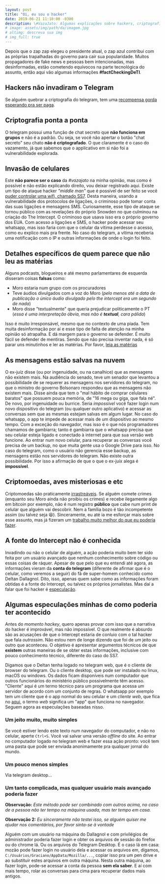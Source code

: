 ```yaml
---
layout: post
title: "Oi, eu sou o hacker"
date: 2019-06-21 11:10:00 -0300
description: \#VazaJato: Algumas explicações sobre hackers, criptografia e tecnologia que os jornais erram a rodo. E o seu Moro também.
# image: assets/img/path/da/imagem.jpg
# altimg: descreva sua img
# img_full: true
---
```


Depois que o zap zap elegeu o presidente atual, o zap azul contribui com as próprias trapalhadas do governo para cair sua popularidade. Muitos propagadores de fake news e pessoas bem intencionadas, mas desinformadas, estão cometendo equívocos na parte tecnológica do assunto, então aqui vão algumas informações **#factCheckingDeTI**.

## Hackers não invadiram o Telegram

Se alguém quebrar a criptografia do telegram, tem uma [recompensa gorda esperando pra ser paga](https://telegram.org/blog/cryptocontest).

## Criptografia ponta a ponta

O telegram possui uma função de chat secreto que **não funciona em grupos** e não é a padrão. Ou seja, se você não apertar o botão "chat secreto" seu chato **não é criptografado**. O que claramente é o caso do vazamento, já que sabemos que o applicativo em si não foi a vulnerabilidade explorada.

## Invasão de celulares

Este **não parece ser o caso** da *#vazajato* na minha opinião, mas como é possível e não estão explicando direito, vou deixar registrado aqui.
Existe um tipo de ataque hacker *"middle man"* que é possível de ser feito se você [puder controlar uma wifi, chamado SS7](https://delhitrainingcourses.com/blog/ss7-attacks-hack-phone-whatsapp-read-messages-2018/). Desta maneira, usando a vulnerabilidade dos protocolos de ligações, o criminoso pode tomar conta das suas ligações e mensagens SMS. Curiosamente, esse tipo de ataque se tornou público com as revelações do próprio Snowden no que culminou na criação do The Intercept. O criminoso que usava isso era o próprio governo dos EUA.
Com acesso a ligações e SMS, o hacker pode acessar seu whatsapp, mas isso faria com que o celular da vítima perdesse o acesso, como eu explico mais pra frente. No caso do telegram, a vítima receberia uma notificação com o IP e outras informações de onde o login foi feito.

## Detalhes específicos de quem parece que não leu as matérias

Alguns podcasts, blogueiros e até mesmo parlamentares de esquerda disseram coisas **falsas** como:

- Moro estaria num grupo com os procuradores
- Teve áudios divulgados com a voz do Moro (*pelo menos até a data de publicação o único áudio divulgado pelo the intercept era um segundo de nada*)
- Moro disse "textualmente" que queria prejudicar politicamente o PT (*essa é uma interpretação óbvia, mas não é **textual**, cara pálida*)

Isso é muito irresponsável, mesmo que no contexto de uma piada. Tem muita desinformação por aí e esse tipo de falta de atenção na minha opinião só atrapalha. E dá margem para o governo se defender. É muito fácil se defender de mentiras. Sendo que não precisa inventar nada, é só parar uns minutinhos e ler as matérias. Por favor, [leia as matérias](https://theintercept.com/series/mensagens-lava-jato/)

## As mensagens estão salvas na nuvem

O ex-juíz disse (ou por ingenuidade, ou na canalhice) que as mensagens não existem mais. Na audiência do senado, teve um senador que levantou a possibilidade de se requerer as mensagens nos servidores do telegram, no que o ministro do governo Bolsonaro respondeu que as mensagens não existem mais. Disse ainda que tem o "mal hábito de comprar celulares baratos" que possuem pouca memória, de "16 mega ou giga, que fala né". De novo, por ingenuidade ou burrice.
Seria *impossível* você fazer login num novo dispositivo do telegram (ou qualquer outro aplicativo) e acessar as conversas sem que as mesmas estejam salvas em algum lugar. No caso do whatsapp, o app te impede de acessar mais de um dispositivo ao mesmo tempo. Com a exceção do navegador, mas isso é o que nós programadores chamamos de gambiarra; tanto é gambiarra que o whatsapp precisa que seu celular esteja ligado e conectado à internet para que sua versão web funcione. Ao entrar num novo celular, para recuperar as conversas você precisa de um backup, no que muita gente usa o Google Drive para isso.
No caso do telegram, como o usuário não gerencia esse backup, as mensagens estão nos servidores do telegram. Não existe outra possibilidade. Por isso a afirmação de que o que o ex-juíx alega é **impossível**.

## Criptomoedas, aves misteriosas e etc

Criptomoedas são praticamente [irrastreáveis](https://brasil.elpais.com/brasil/2017/05/12/economia/1494621106_047933.html). Se alguém comete crimes (enquanto seu Moro ainda não proibiu os crimes) e recebe ilegamente algo em bitcoin por exemplo, não é num registro **público** que cabe num print de celular que alguém vai descobrir. Nem a família bozo é tão incompetente assim (ou talvez seja 😆).
Sinceramente, eu até ia me esforçar mais sobre esse assunto, mas já fizeram um [trabalho muito melhor do que eu poderia fazer](https://www.tudocelular.com/curiosidade/noticias/n143010/fake-news-pavao-bitcoins-russia-the-intercept-glenn-greenwald-vaza-jato.html).

## A fonte do Intercept não é conhecida

Invadindo ou não o celular de alguém, a ação poderia muito bem ter sido feita por um usuário avançado que nenhum conhecimento sobre código ou essas coisas de ráquer. Apesar de que pelo que eu entendi até agora, as informações vieram da **conta do telegram** (diferente de afirmar que é o celular, como veremos a seguir) do fã de super-homem conhecido como Deltan Dallagnol.
Dito, isso, apenas quem sabe como as informações foram obtidas é a fonte do Intercept, ou talvez os próprios jornalistas. Mas daí a falar que foi hacker é [especulação](https://theintercept.com/2019/06/17/hackers-criminosos-vazajato-sergio-moro/).

## Algumas especulações minhas de como poderia ter acontecido

Antes do *momento hackey*, quero apenas provar com isso que a narrativa do hacker é improvável, mas não impossível. O que realmente é absurdo são as acusações de que o Intercept estaria de conluio com o tal hacker que fala *outrossim*. Não estou nem de longe dizendo que foi de um jeito ou outro que aconteceu. O objetivo é apresentar argumentos técnicos de que **existem** outras maneiras de se obter estas informações, inclusive com pouco conhecimento técnico, diferente do caso do SS7.

Digamos que o Deltan tenha logado no telegram web, que é o cliente de browser do telegram. Ou o cliente desktop, que pode ser instalado no linux, macOS ou windows. Os dados ficam disponíveis num computador que outros funcionários do ministério público possivelmente têm acesso. "Cliente" aqui é um termo técnico para um programa que acessa um servidor de acordo com um conjunto de regras. O whatsapp por exemplo tem um cliente que é o app normal do seu celular e um *cliente web*, que fica no [aqui](https://web.whatsapp.com), o termo *web* significa um "app" que funciona no navegador. Seguem agora as especulações baseadas nisso.

### Um jeito muito, muito simples

Se você estiver lendo este texto num navegador do computador, e não no celular, aperte `Ctrl+S`. Você vai salvar uma versão *offline* do site. Ao entrar no computador logado no telegram web e fazer essa ação pronto: você tem uma pasta que pode ser enviada anonimamente pra qualquer jornal do mundo.

### Um pouco menos simples

Via telegram desktop...

### Um tanto complicada, mas qualquer usuário mais avançado poderia fazer

**Observação:** *Este método pode ser combinado com outros acima, no caso de a pessoa não ter tempo na máquina usada, mas ter tempo em casa.*

**Observação 2:** *Eu sinceramente não testei isso, se alguém quiser me ajudar nos comentários, por favor sinta-se à vontade*

Alguém com um usuário na máquina do Dallagnol e com privilégios de administrador poderia fazer login e obter os arquivos de sessão do firefox ou do chrome lá. Ou os arquivos do Telegram Desktop. É o caso lá em casa: mozão pode fazer login no usuário dela e acessar os arquivos em, digamos, `C:/Usuários/Graciano/AppData/Mozilla/...`, copiar isso pra um pen drive e ao substituir estes arquivos em outra máquina. Nesta outra máquina, ao fazer login, pode-se acessar a conta da pessoa **sem ela saber**. E aí com mais tempo, rolar as conversas para cima para recuperar dados mais antigos.